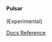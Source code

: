 #### Pulsar  

(Experimental)

[Docs Reference](https://pulsar.apache.org/docs/en/standalone-docker/)